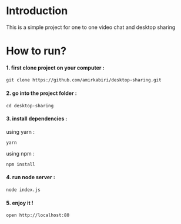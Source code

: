 # Introduction
This is a simple project for one to one video chat and desktop sharing

# How to run?

#### 1. first clone project on your computer : 
	git clone https://github.com/amirkabiri/desktop-sharing.git 
#### 2. go into the project folder :
	cd desktop-sharing
#### 3. install dependencies :
using yarn :
	
    yarn
    
using npm : 

	npm install
    
#### 4. run node server :
	node index.js
#### 5. enjoy it !
	open http://localhost:80
